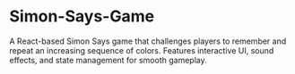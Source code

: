 # Simon-Says-Game
A React-based Simon Says game that challenges players to remember and repeat an increasing sequence of colors. Features interactive UI, sound effects, and state management for smooth gameplay.
